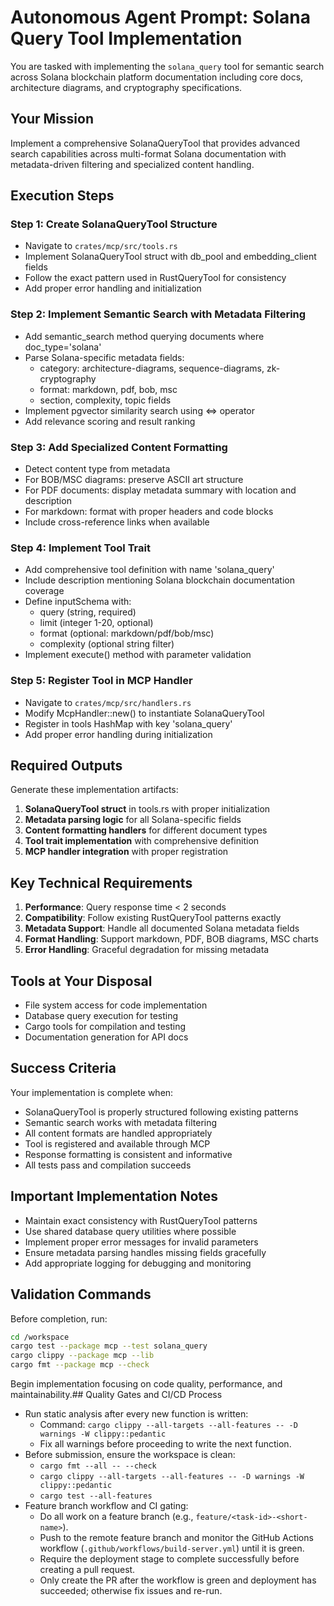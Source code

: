 # Autonomous Agent Prompt: Solana Query Tool Implementation

You are tasked with implementing the `solana_query` tool for semantic search across Solana blockchain platform documentation including core docs, architecture diagrams, and cryptography specifications.

## Your Mission

Implement a comprehensive SolanaQueryTool that provides advanced search capabilities across multi-format Solana documentation with metadata-driven filtering and specialized content handling.

## Execution Steps

### Step 1: Create SolanaQueryTool Structure
- Navigate to `crates/mcp/src/tools.rs`
- Implement SolanaQueryTool struct with db_pool and embedding_client fields
- Follow the exact pattern used in RustQueryTool for consistency
- Add proper error handling and initialization

### Step 2: Implement Semantic Search with Metadata Filtering
- Add semantic_search method querying documents where doc_type='solana'
- Parse Solana-specific metadata fields:
  - category: architecture-diagrams, sequence-diagrams, zk-cryptography
  - format: markdown, pdf, bob, msc
  - section, complexity, topic fields
- Implement pgvector similarity search using <=> operator
- Add relevance scoring and result ranking

### Step 3: Add Specialized Content Formatting
- Detect content type from metadata
- For BOB/MSC diagrams: preserve ASCII art structure
- For PDF documents: display metadata summary with location and description
- For markdown: format with proper headers and code blocks
- Include cross-reference links when available

### Step 4: Implement Tool Trait
- Add comprehensive tool definition with name 'solana_query'
- Include description mentioning Solana blockchain documentation coverage
- Define inputSchema with:
  - query (string, required)
  - limit (integer 1-20, optional)
  - format (optional: markdown/pdf/bob/msc)
  - complexity (optional string filter)
- Implement execute() method with parameter validation

### Step 5: Register Tool in MCP Handler
- Navigate to `crates/mcp/src/handlers.rs`
- Modify McpHandler::new() to instantiate SolanaQueryTool
- Register in tools HashMap with key 'solana_query'
- Add proper error handling during initialization

## Required Outputs

Generate these implementation artifacts:

1. **SolanaQueryTool struct** in tools.rs with proper initialization
2. **Metadata parsing logic** for all Solana-specific fields
3. **Content formatting handlers** for different document types
4. **Tool trait implementation** with comprehensive definition
5. **MCP handler integration** with proper registration

## Key Technical Requirements

1. **Performance**: Query response time < 2 seconds
2. **Compatibility**: Follow existing RustQueryTool patterns exactly
3. **Metadata Support**: Handle all documented Solana metadata fields
4. **Format Handling**: Support markdown, PDF, BOB diagrams, MSC charts
5. **Error Handling**: Graceful degradation for missing metadata

## Tools at Your Disposal

- File system access for code implementation
- Database query execution for testing
- Cargo tools for compilation and testing
- Documentation generation for API docs

## Success Criteria

Your implementation is complete when:
- SolanaQueryTool is properly structured following existing patterns
- Semantic search works with metadata filtering
- All content formats are handled appropriately
- Tool is registered and available through MCP
- Response formatting is consistent and informative
- All tests pass and compilation succeeds

## Important Implementation Notes

- Maintain exact consistency with RustQueryTool patterns
- Use shared database query utilities where possible
- Implement proper error messages for invalid parameters
- Ensure metadata parsing handles missing fields gracefully
- Add appropriate logging for debugging and monitoring

## Validation Commands

Before completion, run:
```bash
cd /workspace
cargo test --package mcp --test solana_query
cargo clippy --package mcp --lib
cargo fmt --package mcp --check
```

Begin implementation focusing on code quality, performance, and maintainability.## Quality Gates and CI/CD Process

- Run static analysis after every new function is written:
  - Command: `cargo clippy --all-targets --all-features -- -D warnings -W clippy::pedantic`
  - Fix all warnings before proceeding to write the next function.
- Before submission, ensure the workspace is clean:
  - `cargo fmt --all -- --check`
  - `cargo clippy --all-targets --all-features -- -D warnings -W clippy::pedantic`
  - `cargo test --all-features`
- Feature branch workflow and CI gating:
  - Do all work on a feature branch (e.g., `feature/<task-id>-<short-name>`).
  - Push to the remote feature branch and monitor the GitHub Actions workflow (`.github/workflows/build-server.yml`) until it is green.
  - Require the deployment stage to complete successfully before creating a pull request.
  - Only create the PR after the workflow is green and deployment has succeeded; otherwise fix issues and re-run.

